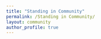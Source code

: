 ```yaml
---
title: "Standing in Community"
permalink: /Standing in Community/
layout: community
author_profile: true
---
```

